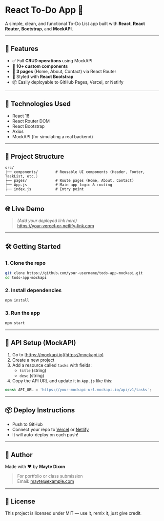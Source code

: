 # React To-Do App 📝

A simple, clean, and functional To-Do List app built with **React**, **React Router**, **Bootstrap**, and **MockAPI**.

---

## 🚀 Features

- ✅ Full **CRUD operations** using MockAPI
- 🧩 **10+ custom components**
- 🧭 **3 pages** (Home, About, Contact) via React Router
- 🎨 Styled with **React Bootstrap**
- 📦 Easily deployable to GitHub Pages, Vercel, or Netlify

---

## 🔧 Technologies Used

- React 18
- React Router DOM
- React Bootstrap
- Axios
- MockAPI (for simulating a real backend)

---

## 📁 Project Structure

```
src/
├── components/        # Reusable UI components (Header, Footer, TaskList, etc.)
├── pages/             # Route pages (Home, About, Contact)
├── App.js             # Main app logic & routing
├── index.js           # Entry point
```

---

## 🌐 Live Demo

> _(Add your deployed link here)_  
> https://your-vercel-or-netlify-link.com

---

## 🛠️ Getting Started

### 1. Clone the repo

```bash
git clone https://github.com/your-username/todo-app-mockapi.git
cd todo-app-mockapi
```

### 2. Install dependencies

```bash
npm install
```

### 3. Run the app

```bash
npm start
```

---

## 🔗 API Setup (MockAPI)

1. Go to [https://mockapi.io](https://mockapi.io)
2. Create a new project
3. Add a resource called `tasks` with fields:
   - `title` (string)
   - `desc` (string)
4. Copy the API URL and update it in `App.js` like this:

```js
const API_URL = 'https://your-mockapi-url.mockapi.io/api/v1/tasks';
```

---

## 📦 Deploy Instructions

- Push to GitHub
- Connect your repo to [Vercel](https://vercel.com) or [Netlify](https://netlify.com)
- It will auto-deploy on each push!

---

## 🧠 Author

Made with ❤️ by **Mayte Dixon**

> For portfolio or class submission  
> Email: [mayte@example.com](mailto:mayte@example.com)

---

## 📜 License

This project is licensed under MIT — use it, remix it, just give credit.